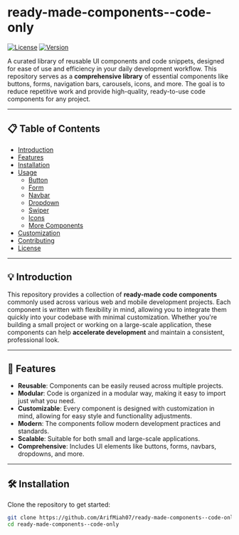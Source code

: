 # ready-made-components--code-only

[![License](https://img.shields.io/badge/license-MIT-blue.svg)](./LICENSE)
[![Version](https://img.shields.io/badge/version-1.0.0-green.svg)](https://github.com/ArifMiah07/ready-made-components--code-only)

A curated library of reusable UI components and code snippets, designed for ease of use and efficiency in your daily development workflow. This repository serves as a **comprehensive library** of essential components like buttons, forms, navigation bars, carousels, icons, and more. The goal is to reduce repetitive work and provide high-quality, ready-to-use code components for any project.

---

## 📋 Table of Contents

- [Introduction](#introduction)
- [Features](#features)
- [Installation](#installation)
- [Usage](#usage)
  - [Button](#button)
  - [Form](#form)
  - [Navbar](#navbar)
  - [Dropdown](#dropdown)
  - [Swiper](#swiper)
  - [Icons](#icons)
  - [More Components](#more-components)
- [Customization](#customization)
- [Contributing](#contributing)
- [License](#license)

---

## 💡 Introduction

This repository provides a collection of **ready-made code components** commonly used across various web and mobile development projects. Each component is written with flexibility in mind, allowing you to integrate them quickly into your codebase with minimal customization. Whether you're building a small project or working on a large-scale application, these components can help **accelerate development** and maintain a consistent, professional look.

---

## 🚀 Features

- **Reusable**: Components can be easily reused across multiple projects.
- **Modular**: Code is organized in a modular way, making it easy to import just what you need.
- **Customizable**: Every component is designed with customization in mind, allowing for easy style and functionality adjustments.
- **Modern**: The components follow modern development practices and standards.
- **Scalable**: Suitable for both small and large-scale applications.
- **Comprehensive**: Includes UI elements like buttons, forms, navbars, dropdowns, and more.

---

## 🛠 Installation

Clone the repository to get started:

```bash
git clone https://github.com/ArifMiah07/ready-made-components--code-only.git
cd ready-made-components--code-only
